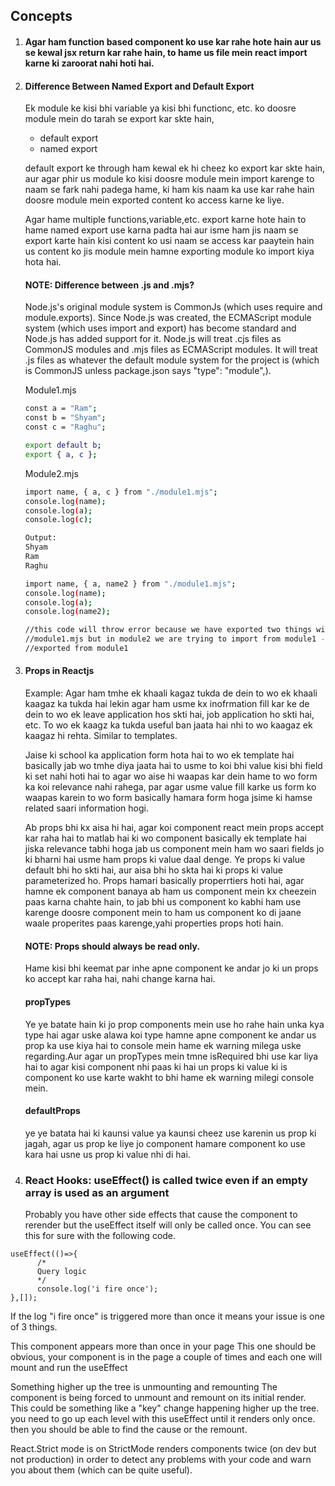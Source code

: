 ## Concepts

1. #### Agar ham function based component ko use kar rahe hote hain aur us se kewal jsx return kar rahe hain, to hame us file mein react import karne ki zaroorat nahi hoti hai.

2. #### Difference Between Named Export and Default Export

   Ek module ke kisi bhi variable ya kisi bhi functionc, etc. ko doosre module mein do tarah se export kar skte hain,

   - default export
   - named export

   default export ke through ham kewal ek hi cheez ko export kar skte hain, aur agar phir us module ko kisi doosre module mein import karenge to naam se fark nahi padega hame, ki ham kis naam ka use kar rahe hain doosre module mein exported content ko access karne ke liye.

   Agar hame multiple functions,variable,etc. export karne hote hain to hame named export use karna padta hai aur isme ham jis naam se export karte hain kisi content ko usi naam se access kar paaytein hain us content ko jis module mein hamne exporting module ko import kiya hota hai.

   #### NOTE: Difference between .js and .mjs?

   Node.js's original module system is CommonJs (which uses require and module.exports).
   Since Node.js was created, the ECMAScript module system (which uses import and export) has become standard and Node.js has added support for it.
   Node.js will treat .cjs files as CommonJS modules and .mjs files as ECMAScript modules. It will treat .js files as whatever the default module system for the project is (which is CommonJS unless package.json says "type": "module",).

   Module1.mjs

   ```bash
   const a = "Ram";
   const b = "Shyam";
   const c = "Raghu";

   export default b;
   export { a, c };
   ```

   Module2.mjs

   ```bash
   import name, { a, c } from "./module1.mjs";
   console.log(name);
   console.log(a);
   console.log(c);
   ```

   ```bash
   Output:
   Shyam
   Ram
   Raghu
   ```

   ```bash
   import name, { a, name2 } from "./module1.mjs";
   console.log(name);
   console.log(a);
   console.log(name2);

   //this code will throw error because we have exported two things with name as (a,c) from
   //module1.mjs but in module2 we are trying to import from module1 -> name2 which is not
   //exported from module1
   ```

3. #### Props in Reactjs

   Example: Agar ham tmhe ek khaali kagaz tukda de dein to wo ek khaali kaagaz ka tukda hai lekin agar ham usme kx inofrmation fill kar ke de dein to wo ek leave application hos skti hai, job application ho skti hai, etc. To wo ek kaagz ka tukda useful ban jaata hai nhi to wo kaagaz ek kaagaz hi rehta. Similar to templates.

   Jaise ki school ka application form hota hai to wo ek template hai basically jab wo tmhe diya jaata hai to usme to koi bhi value kisi bhi field ki set nahi hoti hai to agar wo aise hi waapas kar dein hame to wo form ka koi relevance nahi rahega, par agar usme value fill karke us form ko waapas karein to wo form basically hamara form hoga jsime ki hamse related saari information hogi.

   Ab props bhi kx aisa hi hai, agar koi component react mein props accept kar raha hai to matlab hai ki wo component basically ek template hai jiska relevance tabhi hoga jab us component mein ham wo saari fields jo ki bharni hai usme ham props ki value daal denge.
   Ye props ki value default bhi ho skti hai, aur aisa bhi ho skta hai ki props ki value parameterized ho.
   Props hamari basically properrtiers hoti hai, agar hamne ek component banaya ab ham us component mein kx cheezein paas karna chahte hain, to jab bhi us component ko kabhi ham use
   karenge doosre component mein to ham us component ko di jaane waale properites paas karenge,yahi properties props hoti hain.

   #### NOTE: Props should always be read only.

   Hame kisi bhi keemat par inhe apne component ke andar jo ki un props ko accept kar raha hai, nahi change karna hai.

   #### propTypes

   Ye ye batate hain ki jo prop components mein use ho rahe hain unka kya type hai agar uske alawa koi type hamne apne component ke andar us prop ka use kiya hai to console mein hame ek warning milega uske regarding.Aur agar un propTypes mein tmne isRequired bhi use kar liya hai to agar kisi component nhi paas ki hai un props ki value ki is component ko use karte wakht to bhi hame ek warning milegi console mein.

   #### defaultProps

   ye ye batata hai ki kaunsi value ya kaunsi cheez use karenin us prop ki jagah, agar us prop ke liye jo component hamare component ko use kara hai usne us prop ki value nhi di hai.
 
4. ### React Hooks: useEffect() is called twice even if an empty array is used as an argument
   Probably you have other side effects that cause the component to rerender but the useEffect itself will only be called once. You can see this for sure with the following code.
```
useEffect(()=>{
      /*
      Query logic
      */
      console.log('i fire once');
},[]);
```
If the log "i fire once" is triggered more than once it means your issue is one of 3 things.

This component appears more than once in your page
This one should be obvious, your component is in the page a couple of times and each one will mount and run the useEffect

Something higher up the tree is unmounting and remounting
The component is being forced to unmount and remount on its initial render. This could be something like a "key" change happening higher up the tree. you need to go up each level with this useEffect until it renders only once. then you should be able to find the cause or the remount.

React.Strict mode is on
StrictMode renders components twice (on dev but not production) in order to detect any problems with your code and warn you about them (which can be quite useful).
